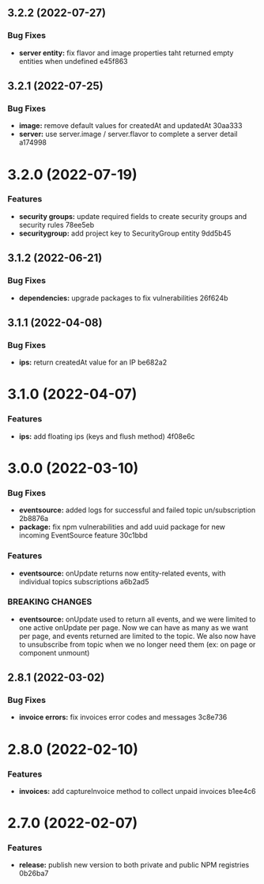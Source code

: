 ## 3.2.2 (2022-07-27)


### Bug Fixes

* **server entity:** fix flavor and image properties taht returned empty entities when undefined e45f863

## 3.2.1 (2022-07-25)


### Bug Fixes

* **image:** remove default values for createdAt and updatedAt 30aa333
* **server:** use server.image / server.flavor to complete a server detail a174998

# 3.2.0 (2022-07-19)


### Features

* **security groups:** update required fields to create security groups and security rules 78ee5eb
* **securitygroup:** add project key to SecurityGroup entity 9dd5b45

## 3.1.2 (2022-06-21)


### Bug Fixes

* **dependencies:** upgrade packages to fix vulnerabilities 26f624b

## 3.1.1 (2022-04-08)


### Bug Fixes

* **ips:** return createdAt value for an IP be682a2

# 3.1.0 (2022-04-07)


### Features

* **ips:** add floating ips (keys and flush method) 4f08e6c

# 3.0.0 (2022-03-10)


### Bug Fixes

* **eventsource:** added logs for successful and failed topic un/subscription 2b8876a
* **package:** fix npm vulnerabilities and add uuid package for new incoming EventSource feature 30c1bbd


### Features

* **eventsource:** onUpdate returns now entity-related events, with individual topics subscriptions a6b2ad5


### BREAKING CHANGES

* **eventsource:** onUpdate used to return all events, and we were limited to one active onUpdate per
page. Now we can have as many as we want per page, and events returned are limited to the topic. We
also now have to unsubscribe from topic when we no longer need them (ex: on page or component
unmount)

## 2.8.1 (2022-03-02)


### Bug Fixes

* **invoice errors:** fix invoices error codes and messages 3c8e736

# 2.8.0 (2022-02-10)


### Features

* **invoices:** add captureInvoice method to collect unpaid invoices b1ee4c6

# 2.7.0 (2022-02-07)


### Features

* **release:** publish new version to both private and public NPM registries 0b26ba7
